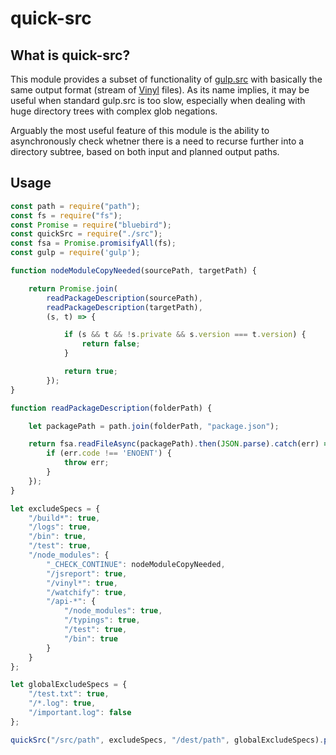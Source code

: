 # quick-src

## What is quick-src?
This module provides a subset of functionality of [gulp.src][gulp-src] with basically the same output format (stream of [Vinyl][vinyl] files). As its name implies, it may be useful when standard gulp.src is too slow, especially when dealing with huge directory trees with complex glob negations. 

Arguably the most useful feature of this module is the ability to asynchronously check whetner there is a need to recurse further into a directory subtree, based on both input and planned output paths.

[gulp-src]: https://github.com/gulpjs/gulp/blob/master/docs/API.md
[vinyl]: https://github.com/wearefractal/vinyl

## Usage

```javascript
const path = require("path");
const fs = require("fs");
const Promise = require("bluebird");
const quickSrc = require("./src");
const fsa = Promise.promisifyAll(fs);
const gulp = require('gulp');

function nodeModuleCopyNeeded(sourcePath, targetPath) { 

    return Promise.join(
        readPackageDescription(sourcePath),
        readPackageDescription(targetPath),
        (s, t) => {

            if (s && t && !s.private && s.version === t.version) { 
                return false;
            }

            return true;
        });
}

function readPackageDescription(folderPath) { 

    let packagePath = path.join(folderPath, "package.json");

    return fsa.readFileAsync(packagePath).then(JSON.parse).catch(err) => {
        if (err.code !== 'ENOENT') {
            throw err;
        }
    });
}

let excludeSpecs = {
    "/build*": true,
    "/logs": true,
    "/bin": true,
    "/test": true,
    "/node_modules": {
        "_CHECK_CONTINUE": nodeModuleCopyNeeded,
        "/jsreport": true,
        "/vinyl*": true,
        "/watchify": true,
        "/api-*": {
            "/node_modules": true,
            "/typings": true,
            "/test": true,
            "/bin": true
        }
    }
};

let globalExcludeSpecs = {
    "/test.txt": true,
    "/*.log": true,
    "/important.log": false
};

quickSrc("/src/path", excludeSpecs, "/dest/path", globalExcludeSpecs).pipe(gulp.dest("/dest/path"));
```